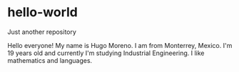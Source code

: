 # hello-world
Just another repository

Hello everyone! My name is Hugo Moreno. I am from Monterrey, Mexico. I'm 19 years old and currently I'm studying Industrial Engineering. I like mathematics and languages.
